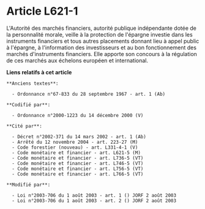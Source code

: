 # Article L621-1

L'Autorité des marchés financiers, autorité publique indépendante dotée de la personnalité morale, veille à la protection de
l'épargne investie dans les instruments financiers et tous autres placements donnant lieu à appel public à l'épargne, à
l'information des investisseurs et au bon fonctionnement des marchés d'instruments financiers. Elle apporte son concours à la
régulation de ces marchés aux échelons européen et international.

**Liens relatifs à cet article**

	**Anciens textes**:

	  - Ordonnance n°67-833 du 28 septembre 1967 - art. 1 (Ab)

	**Codifié par**:

	  - Ordonnance n°2000-1223 du 14 décembre 2000 (V)

	**Cité par**:

	  - Décret n°2002-371 du 14 mars 2002 - art. 1 (Ab)
	  - Arrêté du 12 novembre 2004 - art. 223-27 (M)
	  - Code forestier (nouveau) - art. L331-4-1 (V)
	  - Code monétaire et financier - art. L621-5 (M)
	  - Code monétaire et financier - art. L736-5 (VT)
	  - Code monétaire et financier - art. L746-5 (VT)
	  - Code monétaire et financier - art. L756-5 (VT)
	  - Code monétaire et financier - art. L766-5 (VT)

	**Modifié par**:

	  - Loi n°2003-706 du 1 août 2003 - art. 1 () JORF 2 août 2003
	  - Loi n°2003-706 du 1 août 2003 - art. 2 () JORF 2 août 2003
